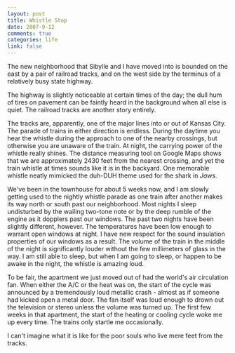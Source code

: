 ```yaml
--- 
layout: post
title: Whistle Stop
date: 2007-9-12
comments: true
categories: life
link: false
---
```

The new neighborhood that Sibylle and I have moved into is bounded on the east by a pair of railroad tracks, and on the west side by the terminus of a relatively busy state highway.

The highway is slightly noticeable at certain times of the day; the dull hum of tires on pavement can be faintly heard in the background when all else is quiet.  The railroad tracks are another story entirely.

The tracks are, apparently, one of the major lines into or out of Kansas City.  The parade of trains in either direction is endless.  During the daytime you hear the whistle during the approach to one of the nearby crossings, but otherwise you are unaware of the train.  At night, the carrying power of the whistle really shines.  The distance measuring tool on Google Maps shows that we are approximately 2430 feet from the nearest crossing, and yet the train whistle at times sounds like it is in the backyard.  One memorable whistle neatly mimicked the duh-DUH theme used for the shark in <i>Jaws</i>.

We've been in the townhouse for about 5 weeks now, and I am slowly getting used to the nightly whistle parade as one train after another makes its way north or south past our neighborhood.  Most nights I sleep undisturbed by the wailing two-tone note or by the deep rumble of the engine as it dopplers past our windows.  The past two nights have been slightly different, however.  The temperatures have been low enough to warrant open windows at night.  I have new respect for the sound insulation properties of our windows as a result.  The volume of the train in the middle of the night is significantly louder without the few  millimeters of glass in the way.  I am still able to sleep, but when I am going to sleep, or happen to be awake in the night, the whistle is amazing loud.

To be fair, the apartment we just moved out of had the world's air circulation fan.  When either the A/C or the heat was on, the start of the cycle was announced by a tremendously loud metallic crash - almost as if someone had kicked open a metal door.  The fan itself was loud enough to drown out the television or stereo unless the volume was turned up.  The first few weeks in that apartment, the start of the heating or cooling cycle woke me up every time.  The trains only startle me occasionally.

I can't imagine what it is like for the poor souls who live mere feet from the tracks.
